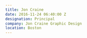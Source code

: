 ```yaml
---
title: Jon Craine
date: 2016-11-24 06:40:00 Z
designation: Principal
company: Jon Craine Graphic Design
location: Boston
---
```


